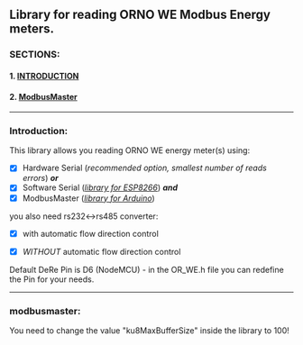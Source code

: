## Library for reading ORNO WE Modbus Energy meters. ##

### SECTIONS: ###
#### 1. [INTRODUCTION](#introduction) ####
#### 2. [ModbusMaster](#modbusmaster) ####
---

### Introduction: ###
This library allows you reading ORNO WE energy meter(s) using:
- [x] Hardware Serial (<i>recommended option, smallest number of reads errors</i>) <b><i>or</i></b>
- [x] Software Serial (<i>[library for ESP8266](https://github.com/plerup/espsoftwareserial)</i>) <b><i>and</i></b>
- [x] ModbusMaster (<i>[library for Arduino](https://github.com/4-20ma/ModbusMaster)</i>)

you also need rs232<->rs485 converter:
- [x] with automatic flow direction control
- [x] *WITHOUT* automatic flow direction control


Default DeRe Pin is D6 (NodeMCU) - in the OR_WE.h file you can redefine the Pin for your needs.

---

### modbusmaster: ###
You need to change the value "ku8MaxBufferSize" inside the library to 100!
